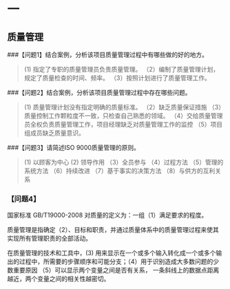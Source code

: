 # 一

## 质量管理

###【问题1】结合案例，分析该项目质量管理过程中有哪些做的好的地方。

> (1) 指定了专职的质量管理员负责质量管理。
> （2）编制了质量管理计划，规定了质量检查的时间、频率。
> （3）按照计划进行了质量管理工作。

###【问题2】结合案例，分析该项目质量管理过程中存在哪些问题。
> (1) 质量管理计划没有指定明确的质量标准。
> （2）缺乏质量保证措施
> （3）质量控制工作颗粒度不一致，只检查自己熟悉的领域。
> （4）交给质量管理员全权负责质量管理工作，项目经理缺乏对质量管理工作的监控
> （5）项目组成员缺乏质量意识。

###【问题3】请简述ISO 9000质量管理的原则。
> (1) 以顾客为中心
> (2) 领导作用
> （3）全员参与
> （4）过程方法
> （5）管理的系统方法
> （6）持续改进
> （7）基于事实的决策方法
> （8）与供方的互利关系


### 【问题4】

国家标准 GB/T19000-2008 对质量的定义为：一组（1）满足要求的程度。

质量管理是指确定（2）、目标和职责，并通过质量体系中的质量管理过程来使其实现所有管理职责的全部活动。

在质量管理的技术和工具中，(3) 用来显示在一个或多个输入转化成一个或多个输出的过程中，所需要的步骤顺序和可能分支；（4）用于识别造成大多数问题的少数重要原因 （5）可以显示两个变量之间是否有关系，
一条斜线上的数据点距离越近，两个变量之间的相关性越密切。
